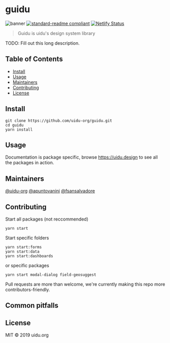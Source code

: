 # guidu

![banner](https://travis-ci.org/uidu-org/guidu.svg?branch=main) [![standard-readme compliant](https://img.shields.io/badge/standard--readme-OK-green.svg?style=flat)](https://github.com/RichardLitt/standard-readme) [![Netlify Status](https://api.netlify.com/api/v1/badges/f216cce3-c149-4be4-8d3a-cc87cb744a18/deploy-status)](https://app.netlify.com/sites/guidu/deploys)

> Guidu is uidu&#39;s design system library

TODO: Fill out this long description.

## Table of Contents

- [Install](#install)
- [Usage](#usage)
- [Maintainers](#maintainers)
- [Contributing](#contributing)
- [License](#license)

## Install

```
git clone https://github.com/uidu-org/guidu.git
cd guidu
yarn install
```

## Usage

Documentation is package specific, browse https://uidu.design to see all the packages in action.

## Maintainers

[@uidu-org](https://github.com/uidu-org)
[@apuntovanini](https://github.com/apuntovanini)
[@fsansalvadore](https://github.com/fsansalvadore)

## Contributing

Start all packages (not reccommended)

```
yarn start
```

Start specific folders

```
yarn start:forms
yarn start:data
yarn start:dashboards
```

or specific packages

```
yarn start modal-dialog field-geosuggest
```

Pull requests are more than welcome, we're currently making this repo more contributors-friendly.

## Common pitfalls

## License

MIT © 2019 uidu.org
